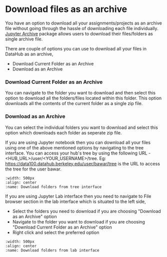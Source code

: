 # Download files as an archive

You have an option to download all your assignments/projects as an archive file without going through the hassle of downloading each file individually. [Jupyter Archive](https://github.com/jupyterlab-contrib/jupyter-archive) package allows users to download their files/folders as single archive file.

There are couple of options you can use to download all your files in DataHub as an archive,
- Download Current Folder as an Archive
- Download as an Archive

### Download Current Folder as an Archive

You can navigate to the folder you want to download and then select this option to download all the folders/files located within this folder. This option downloads all the contents of the current folder as a single zip file.

### Download as an Archive

You can select the individual folders you want to download and select this option which downloads each folder as seperate zip file.

If you are using Jupyter notebook then you can download all your files using one of the above mentioned options by navigating to the tree interface. You can access your hub's tree by using the following URL - <HUB_URL>/user/<YOUR_USERNAME>/tree. Eg: https://data100.datahub.berkeley.edu/user/bawar/tree is the URL to access the tree for the user bawar.

```{figure} ../images/download-archive.gif
:width: 500px
:align: center
:name: Download folders from tree interface
```

If you are using Jupyter Lab interface then you need to navigate to File browser section in the lab interface which is situated to the left side, 
- Select the folders you need to download if you are choosing "Download as an Archive" option
- Navigate to the folder you want to download if you are choosing "Download Current Folder as an Archive" option
- Right click and select the preferred option

```{figure} ../images/download-folder.gif
:width: 500px
:align: center
:name: Download folders from lab interface
```

